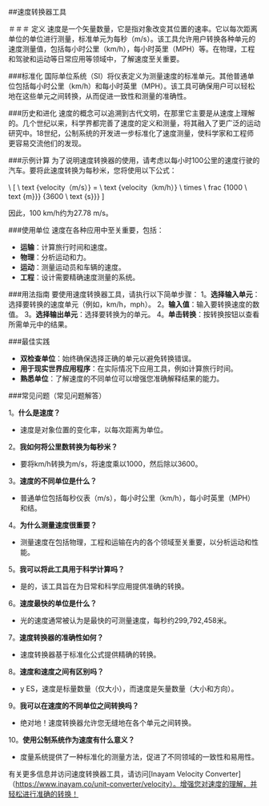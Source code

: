##速度转换器工具

＃＃＃ 定义
速度是一个矢量数量，它是指对象改变其位置的速率。它以每次距离单位的单位进行测量，标准单元为每秒（m/s）。该工具允许用户转换各种单元的速度测量值，包括每小时公里（km/h），每小时英里（MPH）等。在物理，工程和驾驶和运动等日常应用等领域中，了解速度至关重要。

###标准化
国际单位系统（SI）将仪表定义为测量速度的标准单元。其他普通单位包括每小时公里（km/h）和每小时英里（MPH）。该工具可确保用户可以轻松地在这些单元之间转换，从而促进一致性和测量的准确性。

###历史和进化
速度的概念可以追溯到古代文明，在那里它主要是从速度上理解的。几个世纪以来，科学界都完善了速度的定义和测量，将其融入了更广泛的运动研究中。18世纪，公制系统的开发进一步标准化了速度测量，使科学家和工程师更容易交流他们的发现。

###示例计算
为了说明速度转换器的使用，请考虑以每小时100公里的速度行驶的汽车。要将此速度转换为每秒米，您将使用以下公式：

\ [
\ text {velocity（m/s）} = \ text {velocity（km/h）} \ times \ frac {1000 \ text {m}}} {3600 \ text {s}}}
\]

因此，100 km/h约为27.78 m/s。

###使用单位
速度在各种应用中至关重要，包括：
-  **运输**：计算旅行时间和速度。
-  **物理**：分析运动和力。
-  **运动**：测量运动员和车辆的速度。
-  **工程**：设计需要精确速度测量的系统。

###用法指南
要使用速度转换器工具，请执行以下简单步骤：
1。**选择输入单元**：选择要转换的速度单元（例如，km/h，mph）。
2。**输入值**：输入要转换速度的数值。
3。**选择输出单元**：选择要转换为的单元。
4。**单击转换**：按转换按钮以查看所需单元中的结果。

###最佳实践
-  **双检查单位**：始终确保选择正确的单元以避免转换错误。
-  **用于现实世界应用程序**：在实际情况下应用工具，例如计算旅行时间。
-  **熟悉单位**：了解速度的不同单位可以增强您准确解释结果的能力。

###常见问题（常见问题解答）

1。**什么是速度？**
- 速度是对象位置的变化率，以每次距离为单位。

2。**我如何将公里数转换为每秒米？**
- 要将km/h转换为m/s，将速度乘以1000，然后除以3600。

3。**速度的不同单位是什么？**
- 普通单位包括每秒仪表（m/s），每小时公里（km/h），每小时英里（MPH）和结。

4。**为什么测量速度很重要？**
- 测量速度在包括物理，工程和运输在内的各个领域至关重要，以分析运动和性能。

5。**我可以将此工具用于科学计算吗？**
- 是的，该工具旨在为日常和科学应用提供准确的转换。

6。**速度最快的单位是什么？**
- 光的速度通常被认为是最快的可测量速度，每秒约299,792,458米。

7。**速度转换器的准确性如何？**
- 速度转换器基于标准化公式提供精确的转换。

8。**速度和速度之间有区别吗？**
-  y ES，速度是标量数量（仅大小），而速度是矢量数量（大小和方向）。

9。**我可以在速度的不同单位之间转换吗？**
- 绝对地！速度转换器允许您无缝地在各个单元之间转换。

10。**使用公制系统作为速度有什么意义？**
- 度量系统提供了一种标准化的测量方法，促进了不同领域的一致性和易用性。

有关更多信息并访问速度转换器工具，请访问[Inayam Velocity Converter]（https://www.inayam.co/unit-converter/velocity）。增强您对速度的理解，并轻松进行准确的转换！